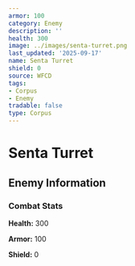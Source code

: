 ```yaml
---
armor: 100
category: Enemy
description: ''
health: 300
image: ../images/senta-turret.png
last_updated: '2025-09-17'
name: Senta Turret
shield: 0
source: WFCD
tags:
- Corpus
- Enemy
tradable: false
type: Corpus
---
```


# Senta Turret

## Enemy Information

### Combat Stats

**Health:** 300

**Armor:** 100

**Shield:** 0

